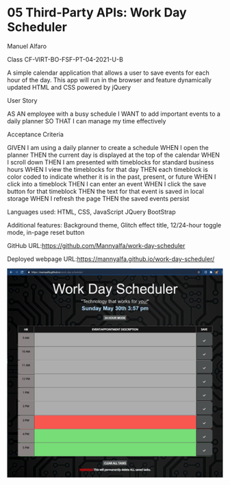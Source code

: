 # 05 Third-Party APIs: Work Day Scheduler

Manuel Alfaro

Class CF-VIRT-BO-FSF-PT-04-2021-U-B

A simple calendar application that allows a user to save events for each hour of the day. This app will run in the browser and feature dynamically updated HTML and CSS powered by jQuery

User Story

AS AN employee with a busy schedule
I WANT to add important events to a daily planner
SO THAT I can manage my time effectively

Acceptance Criteria

GIVEN I am using a daily planner to create a schedule
WHEN I open the planner
THEN the current day is displayed at the top of the calendar
WHEN I scroll down
THEN I am presented with timeblocks for standard business hours
WHEN I view the timeblocks for that day
THEN each timeblock is color coded to indicate whether it is in the past, present, or future
WHEN I click into a timeblock
THEN I can enter an event
WHEN I click the save button for that timeblock
THEN the text for that event is saved in local storage
WHEN I refresh the page
THEN the saved events persist

Languages used: HTML, CSS, JavaScript JQuery BootStrap

Additional features: Background theme, Glitch effect title, 12/24-hour toggle mode, in-page reset button

GitHub URL:https://github.com/Mannyalfa/work-day-scheduler

Deployed webpage URL:https://mannyalfa.github.io/work-day-scheduler/

![screenshot](https://github.com/Mannyalfa/work-day-scheduler/blob/main/assets/images/screenshot.jpg)
